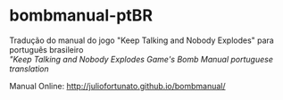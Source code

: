 # bombmanual-ptBR
Tradução do manual do jogo "Keep Talking and Nobody Explodes" para português brasileiro  
*"Keep Talking and Nobody Explodes Game's Bomb Manual portuguese translation*  
  
Manual Online: http://juliofortunato.github.io/bombmanual/
